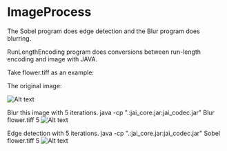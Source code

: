 # ImageProcess

The Sobel program does edge detection and the Blur program does blurring.

RunLengthEncoding program does conversions between run-length encoding and image with JAVA.

Take flower.tiff as an example:

The original image:

![Alt text](https://github.com/smharb/ImageProcess/raw/master/original.png)

Blur this image with 5 iterations.
java -cp ".:jai_core.jar:jai_codec.jar" Blur flower.tiff 5
![Alt text](https://github.com/smharb/ImageProcess/raw/master/blur.png)

Edge detection with 5 iterations.
java -cp ".:jai_core.jar:jai_codec.jar" Sobel flower.tiff 5
![Alt text](https://github.com/smharb/ImageProcess/raw/master/edge.png)
